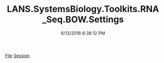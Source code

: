 ﻿---
title: LANS.SystemsBiology.Toolkits.RNA_Seq.BOW.Settings
date: 6/13/2016 6:38:12 PM
---

[File](T-LANS.SystemsBiology.Toolkits.RNA_Seq.BOW.Settings.File.html)
[Session](T-LANS.SystemsBiology.Toolkits.RNA_Seq.BOW.Settings.Session.html)
